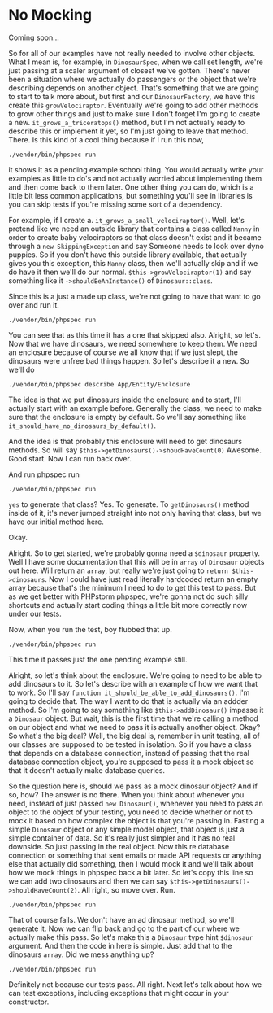 # No Mocking

Coming soon...

So for all of our examples have not really needed to involve other objects. What I
mean is, for example, in `DinosaurSpec`, when we call set length, we're just passing
at a scaler argument of closest we've gotten. There's never been a situation where we
actually do passengers or the object that we're describing depends on another object.
That's something that we are going to start to talk more about, but first and our
`DinosaurFactory`, we have this create this `growVelociraptor`. Eventually we're
going to add other methods to grow other things and just to make sure I don't forget
I'm going to create a new. `it_grows_a_triceratops()` method, but I'm not actually ready
to describe this or implement it yet, so I'm just going to leave that method. There.
Is this kind of a cool thing because if I run this now, 

```terminal-silent
./vendor/bin/phpspec run
```

it shows it as a pending
example school thing. You would actually write your examples as little to do's and
not actually worried about implementing them and then come back to them later. One
other thing you can do, which is a little bit less common applications, but something
you'll see in libraries is you can skip tests if you're missing some sort of a
dependency.

For example, if I create a. `it_grows_a_small_velociraptor()`. Well, let's pretend like
we need an outside library that contains a class called `Nanny` in order to create baby
velociraptors so that class doesn't exist and it became through a `new SkippingException`
 and say Someone needs to look over dyno puppies. So if you don't have this
outside library available, that actually gives you this exception, this `Nanny` class,
then we'll actually skip and if we do have it then we'll do our normal. 
`$this->growVelociraptor(1)` and say something like it `->shouldBeAnInstance()` of 
`Dinosaur::class`.

Since this is a just a made up class, we're not going to have that want to go over
and run it.

```terminal-silent
./vendor/bin/phpspec run
```
 
 You can see that as this time it has a one that skipped also. Alright, so
let's. Now that we have dinosaurs, we need somewhere to keep them. We need an
enclosure because of course we all know that if we just slept, the dinosaurs were
unfree bad things happen. So let's describe it a new. So we'll do 

```terminal
./vendor/bin/phpspec describe App/Entity/Enclosure
```

The idea is that we put dinosaurs inside the enclosure and to start, I'll actually start
with an example before. Generally the class, we need to make sure that the enclosure
is empty by default. So we'll say something like `it_should_have_no_dinosaurs_by_default()`.

And the idea is that probably this enclosure will need to get dinosaurs methods. So
will say `$this->getDinosaurs()->shoudHaveCount(0)` Awesome. Good start. Now I can run back over.

And run phpspec run

```terminal
./vendor/bin/phpspec run
```

`yes` to generate that class? Yes. To generate. To `getDinosaurs()`
method inside of it, it's never jumped straight into not only having that
class, but we have our initial method here.

Okay.

Alright. So to get started, we're probably gonna need a `$dinosaur` property. Well I
have some documentation that this will be in `array` of `Dinosaur` objects out here. Will
return an `array`, but really we're just going to `return $this->dinosaurs`. Now I could
have just read literally hardcoded return an empty array because that's the minimum I
need to do to get this test to pass. But as we get better with PHPstorm phpspec,
we're gonna not do such silly shortcuts and actually start coding things a little bit
more correctly now under our tests.

Now, when you run the test, boy flubbed that up.

```terminal-silent
./vendor/bin/phpspec run
```

This time it passes just the one pending example still.

Alright, so let's think about the enclosure. We're going to need to be able to add
dinosaurs to it. So let's describe with an example of how we want that to work. So
I'll say `function it_should_be_able_to_add_dinosaurs()`. I'm going to decide that. The
way I want to do that is actually via an addder method. So I'm going to say something
like `$this->addDinosaur()` impasse it a `Dinosaur` object. But wait, this is the first
time that we're calling a method on our object and what we need to pass it is
actually another object. Okay? So what's the big deal? Well, the big deal is,
remember in unit testing, all of our classes are supposed to be tested in isolation.
So if you have a class that depends on a database connection, instead of passing that
the real database connection object, you're supposed to pass it a mock object so that
it doesn't actually make database queries.

So the question here is, should we pass as a mock dinosaur object? And if so, how?
The answer is no there. When you think about whenever you need, instead of just
passed `new Dinosaur()`, whenever you need to pass an object to the object of your
testing, you need to decide whether or not to mock it based on how complex the object
is that you're passing in. Fasting a simple `Dinosaur` object or any simple model
object, that object is just a simple container of data. So it's really just simpler
and it has no real downside. So just passing in the real object. Now this re database
connection or something that sent emails or made API requests or anything else that
actually did something, then I would mock it and we'll talk about how we mock things
in phpspec back a bit later. So let's copy this line so we can add two dinosaurs and
then we can say `$this->getDinosaurs()->shouldHaveCount(2)`. All right, so move over.
Run.
 
```terminal-silent
./vendor/bin/phpspec run
```
 
That of course fails. We don't have an ad dinosaur method, so we'll generate it.
Now we can flip back and go to the part of our where we actually make this pass. So
let's make this a `Dinosaur` type hint `$dinosaur` argument. And then the code in here is
simple. Just add that to the dinosaurs `array`. Did we mess anything up? 

```terminal-silent
./vendor/bin/phpspec run
```

Definitely not
because our tests pass. All right. Next let's talk about how we can test exceptions,
including exceptions that might occur in your constructor.